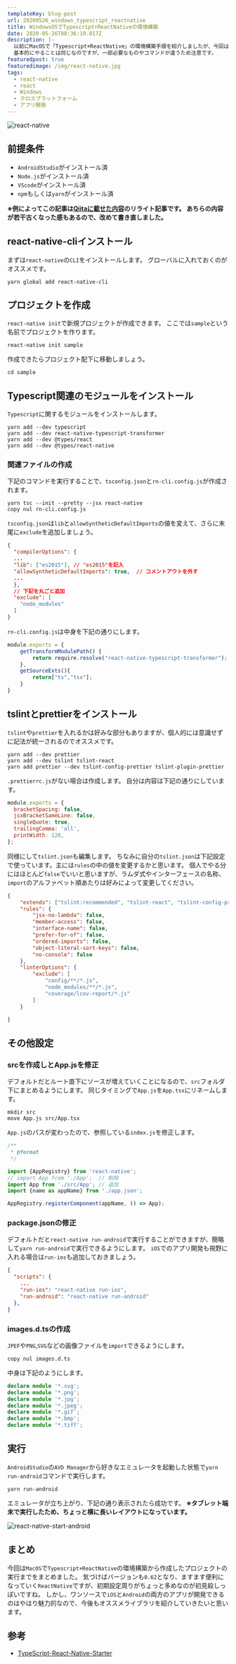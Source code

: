 ```yaml
---
templateKey: blog-post
url: 20200526_windows_typescript_reactnative
title: WindowsOSでTypescript+ReactNativeの環境構築
date: 2020-05-26T08:36:19.817Z
description: |-
  以前にMacOSで「Typescript+ReactNative」の環境構築手順を紹介しましたが、今回はWindows版となります。
  基本的にやることは同じなのですが、一部必要なものやコマンドが違うため注意です。
featuredpost: true
featuredimage: /img/react-native.jpg
tags:
  - react-native
  - react
  - Windows
  - クロスプラットフォーム
  - アプリ開発
---
```

![react-native](/img/react-native.jpg "react-native")

## 前提条件
- `AndroidStudio`がインストール済
- `Node.js`がインストール済
- `VScode`がインストール済
- `npm`もしくは`yarn`がインストール済

**※例によってこの記事は[Qiitaに載せた内容](https://qiita.com/nekoniki/items/054c22f3072141bf6aea)のリライト記事です。
あちらの内容が若干古くなった感もあるので、改めて書き直しました。**

## react-native-cliインストール
まずは`react-native`の`CLI`をインストールします。
グローバルに入れておくのがオススメです。

```shell
yarn global add react-native-cli
```
## プロジェクトを作成
`react-native init`で新規プロジェクトが作成できます。
ここでは`sample`という名前でプロジェクトを作ります。

```shell
react-native init sample
```

作成できたらプロジェクト配下に移動しましょう。

```shell
cd sample
```

## Typescript関連のモジュールをインストール
`Typescript`に関するモジュールをインストールします。

```shell
yarn add --dev typescript
yarn add --dev react-native-typescript-transformer
yarn add --dev @types/react 
yarn add --dev @types/react-native
```
### 関連ファイルの作成
下記のコマンドを実行することで、`tsconfig.json`と`rn-cli.config.js`が作成されます。

```shell
yarn tsc --init --pretty --jsx react-native
copy nul rn-cli.config.js
```
`tsconfig.json`は`lib`と`allowSyntheticDefaultImports`の値を変えて、さらに末尾に`exclude`を追加しましょう。

```json:title=tsconfig.json
{
  "compilerOptions": {
  ...
  "lib": ["es2015"], // "es2015"を記入
  "allowSyntheticDefaultImports": true,  // コメントアウトを外す
  ...
  },
  // 下記を丸ごと追加
  "exclude": [
    "node_modules"
  ]
}
```

`rn-cli.config.js`は中身を下記の通りにします。

```js:title=rn-cli.config.js
module.exports = {
    getTransformModulePath() {
        return require.resolve("react-native-typescript-transformer");
    },
    getSourceExts(){
        return["ts","tsx"];
    }
}
```


## tslintとprettierをインストール
`tslint`や`prettier`を入れるかは好みな部分もありますが、個人的には意識せずに記法が統一されるのでオススメです。

```shell
yarn add --dev prettier
yarn add --dev tslint tslint-react
yarn add prettier --dev tslint-config-prettier tslint-plugin-prettier
```

`.prettierrc.js`がない場合は作成します。
自分は内容は下記の通りにしています。

```javascript:title=.prettierrc.js
module.exports = {
  bracketSpacing: false,
  jsxBracketSameLine: false,
  singleQuote: true,
  trailingComma: 'all',
  printWidth: 120,
};


```

同様にして`tslint.json`も編集します。
ちなみに自分の`tslint.json`は下記設定で使っています。主には`rules`の中の値を変更するかと思います。
個人でやる分にはほとんど`false`でいいと思いますが、ラムダ式やインターフェースの名称、`import`のアルファベット順あたりは好みによって変更してください。

```json:title=tslint.json
{
    "extends": ["tslint:recommended", "tslint-react", "tslint-config-prettier"],
    "rules": {
        "jsx-no-lambda": false,
        "member-access": false,
        "interface-name": false,
        "prefer-for-of": false,
        "ordered-imports": false,
        "object-literal-sort-keys": false,
        "no-console": false
    },
    "linterOptions": {
        "exclude": [
            "config/**/*.js",
            "node_modules/**/*.js",
            "coverage/lcov-report/*.js"
        ]
    }

}
```


## その他設定

### srcを作成しとApp.jsを修正
デフォルトだとルート直下にソースが増えていくことになるので、`src`フォルダ下にまとめるようにします。
同じタイミングで`App.js`を`App.tsx`にリネームします。

```shell
mkdir src
move App.js src/App.tsx
```

`App.js`のパスが変わったので、参照している`index.js`を修正します。

```javascript:title=index.js
/**
 * @format
 */

import {AppRegistry} from 'react-native';
// import App from './App';  // 削除
import App from './src/App'; // 追加
import {name as appName} from './app.json';

AppRegistry.registerComponent(appName, () => App);
```

### package.jsonの修正
デフォルトだと`react-native run-android`で実行することができますが、簡略して`yarn run-android`で実行できるようにします。
`iOS`でのアプリ開発も視野に入れる場合は`run-ios`も追加しておきましょう。

```json:title=package.json
{
  "scripts": {
    ...
    "run-ios": "react-native run-ios",
    "run-android": "react-native run-android"
  },
}
```

### images.d.tsの作成
`JPEF`や`PNG`,`SVG`などの画像ファイルを`import`できるようにします。

```shell
copy nul images.d.ts
```

中身は下記のようにします。

```typescript:title=images.d.ts
declare module '*.svg';
declare module '*.png';
declare module '*.jpg';
declare module '*.jpeg';
declare module '*.gif';
declare module '*.bmp';
declare module '*.tiff';
```

## 実行
`AndroidStudio`の`AVD Manager`から好きなエミュレータを起動した状態で`yarn run-android`コマンドで実行します。

```shell
yarn run-android
```

エミュレータが立ち上がり、下記の通り表示されたら成功です。
**※タブレット端末で実行したため、ちょっと横に長いレイアウトになっています。**

![react-native-start-android](/img/react-native-start-android.png "react-native-start-android")

## まとめ
今回は`MacOS`で`Typescript+ReactNative`の環境構築から作成したプロジェクトの実行までをまとめました。
気づけばバージョンも`0.62`となり、ますます便利になっていく`ReactNative`ですが、初期設定周りがちょっと多めなのが初見殺しっぽいですね。
しかし、ワンソースで`iOS`と`Android`の両方のアプリが開発できるのはやはり魅力的なので、今後もオススメライブラリを紹介していきたいと思います。

## 参考
- [TypeScript-React-Native-Starter](https://github.com/Microsoft/TypeScript-React-Native-Starter)
